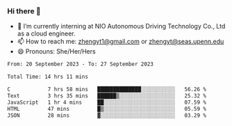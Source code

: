 ### Hi there 👋

<!--
**zhengyt1/zhengyt1** is a ✨ _special_ ✨ repository because its `README.md` (this file) appears on your GitHub profile.

Here are some ideas to get you started:

- 🔭 I’m currently working on ...
- 🌱 I’m currently learning ...
- 👯 I’m looking to collaborate on ...
- 🤔 I’m looking for help with ...
- 💬 Ask me about ...
- 📫 How to reach me: ...
- 😄 Pronouns: ...
- ⚡ Fun fact: ...
-->

- 🔭 I’m currently interning at NIO Autonomous Driving Technology Co., Ltd as a cloud engineer.
- 📫 How to reach me: zhengyt1@gmail.com or zhengyt@seas.upenn.edu
- 😄 Pronouns: She/Her/Hers



<!--START_SECTION:waka-->

```txt
From: 20 September 2023 - To: 27 September 2023

Total Time: 14 hrs 11 mins

C            7 hrs 58 mins   ██████████████░░░░░░░░░░░   56.26 %
Text         3 hrs 35 mins   ██████▒░░░░░░░░░░░░░░░░░░   25.32 %
JavaScript   1 hr 4 mins     ██░░░░░░░░░░░░░░░░░░░░░░░   07.59 %
HTML         47 mins         █▒░░░░░░░░░░░░░░░░░░░░░░░   05.59 %
JSON         28 mins         ▓░░░░░░░░░░░░░░░░░░░░░░░░   03.29 %
```

<!--END_SECTION:waka-->
